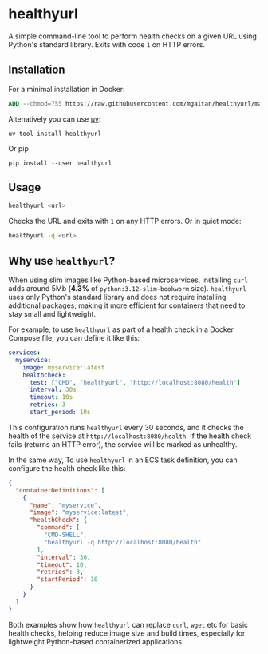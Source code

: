 # healthyurl

A simple command-line tool to perform health checks on a given URL using Python's standard library. Exits with code `1` on HTTP errors.

## Installation

For a minimal installation in Docker:

```Dockerfile
ADD --chmod=755 https://raw.githubusercontent.com/mgaitan/healthyurl/main/healthyurl.py /usr/bin/healthyurl
```

Altenatively you can use [uv](https://github.com/astral-sh/uv):

```
uv tool install healthyurl
````

Or pip 

```
pip install --user healthyurl
```


## Usage

```bash
healthyurl <url>
```

Checks the URL and exits with `1` on any HTTP errors. Or in quiet mode:

```bash
healthyurl -q <url>
```


## Why use `healthyurl`?

When using slim images like Python-based microservices, installing `curl` adds around 5Mb (**4.3%** of `python:3.12-slim-bookworm` size). `healthyurl` uses only Python's standard library and does not require installing additional packages, making it more efficient for containers that need to stay small and lightweight.

For example, to use `healthyurl` as part of a health check in a Docker Compose file, you can define it like this:

```yaml
services:
  myservice:
    image: myservice:latest
    healthcheck:
      test: ["CMD", "healthyurl", "http://localhost:8080/health"]
      interval: 30s
      timeout: 10s
      retries: 3
      start_period: 10s
```

This configuration runs `healthyurl` every 30 seconds, and it checks the health of the service at `http://localhost:8080/health`. If the health check fails (returns an HTTP error), the service will be marked as unhealthy.

In the same way, To use `healthyurl` in an ECS task definition, you can configure the health check like this:

```json
{
  "containerDefinitions": [
    {
      "name": "myservice",
      "image": "myservice:latest",
      "healthCheck": {
        "command": [
          "CMD-SHELL",
          "healthyurl -q http://localhost:8080/health"
        ],
        "interval": 30,
        "timeout": 10,
        "retries": 3,
        "startPeriod": 10
      }
    }
  ]
}
```

Both examples show how `healthyurl` can replace `curl`, `wget` etc for basic health checks, helping reduce image size and build times, especially for lightweight Python-based containerized applications.